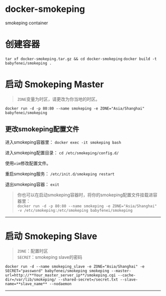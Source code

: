# docker-smokeping
smokeping container

# 创建容器
`tar xf docker-smokeping.tar.gz && cd docker-smokeping`
`docker build -t babyfenei/smokeping .`


# 启动 Smokeping Master

> `ZONE`变量为时区，请更改为你当地的时区。

`docker run -d -p 80:80 --name smokeping -e ZONE="Asia/Shanghai" babyfenei/smokeping`

## 更改smokeping配置文件

进入smokeping容器里：
`docker exec -it smokeping bash`

进入smokeping配置目录：
`cd /etc/smokeping/config.d/`

使用`vim`修改配置文件。

重启smokeping服务：
`/etc/init.d/smokeping restart`

退出smokeping容器：
`exit`

> 你也可以在启动smokeping容器时，将你的smokeping配置文件挂载进容器里：  
> `docker run -d -p 80:80 --name smokeping -e ZONE="Asia/Shanghai" -v /etc/smokeping:/etc/smokeping babyfenei/smokeping`

----------------------

# 启动 Smokeping Slave

> `ZONE`：配置时区  
> `SECRET`：smokeping slave的密码

`docker run -d --name smokeping_slave -e ZONE="Asia/Shanghai" -e SECRET="password" babyfenei/smokeping smokeping --master-url=http://**Your_master_server_ip**/smokeping.cgi --cache-dir=/var/lib/smokeping/ --shared-secret=/secret.txt --slave-name=**slave_name** --nodaemon`

----------------------
